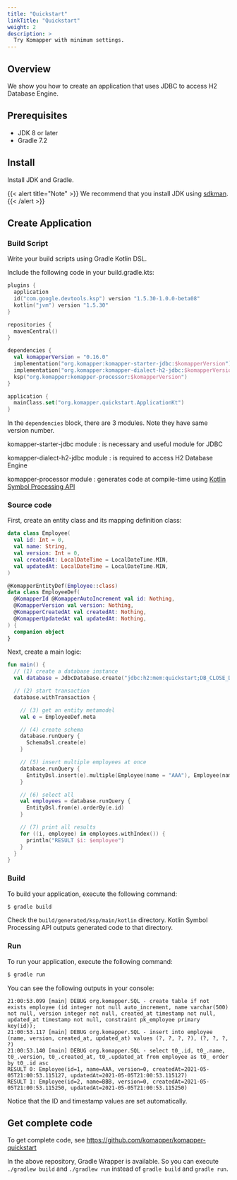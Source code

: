 ```yaml
---
title: "Quickstart"
linkTitle: "Quickstart"
weight: 2
description: >
  Try Komapper with minimum settings.
---
```


## Overview

We show you how to create an application that uses JDBC to access H2 Database Engine.

## Prerequisites

- JDK 8 or later
- Gradle 7.2

## Install

Install JDK and Gradle.

{{< alert title="Note" >}}
We recommend that you install JDK using [sdkman](https://sdkman.io/).
{{< /alert >}}

## Create Application
### Build Script

Write your build scripts using Gradle Kotlin DSL.

Include the following code in your build.gradle.kts:

```kotlin
plugins {
  application
  id("com.google.devtools.ksp") version "1.5.30-1.0.0-beta08"
  kotlin("jvm") version "1.5.30"
}

repositories {
  mavenCentral()
}

dependencies {
  val komapperVersion = "0.16.0"
  implementation("org.komapper:komapper-starter-jdbc:$komapperVersion")
  implementation("org.komapper:komapper-dialect-h2-jdbc:$komapperVersion")
  ksp("org.komapper:komapper-processor:$komapperVersion")
}

application {
  mainClass.set("org.komapper.quickstart.ApplicationKt")
}
```

In the `dependencies` block, there are 3 modules.
Note they have same version number.

komapper-starter-jdbc module
: is necessary and useful module for JDBC

komapper-dialect-h2-jdbc module
: is required to access H2 Database Engine

komapper-processor module
: generates code at compile-time using [Kotlin Symbol Processing API](https://github.com/google/ksp)

### Source code

First, create an entity class and its mapping definition class:

```kotlin
data class Employee(
  val id: Int = 0,
  val name: String,
  val version: Int = 0,
  val createdAt: LocalDateTime = LocalDateTime.MIN,
  val updatedAt: LocalDateTime = LocalDateTime.MIN,
)

@KomapperEntityDef(Employee::class)
data class EmployeeDef(
  @KomapperId @KomapperAutoIncrement val id: Nothing,
  @KomapperVersion val version: Nothing,
  @KomapperCreatedAt val createdAt: Nothing,
  @KomapperUpdatedAt val updatedAt: Nothing,
) {
  companion object
}
```

Next, create a main logic:

```kotlin
fun main() {
  // (1) create a database instance
  val database = JdbcDatabase.create("jdbc:h2:mem:quickstart;DB_CLOSE_DELAY=-1")

  // (2) start transaction
  database.withTransaction {

    // (3) get an entity metamodel
    val e = EmployeeDef.meta

    // (4) create schema
    database.runQuery {
      SchemaDsl.create(e)
    }

    // (5) insert multiple employees at once
    database.runQuery {
      EntityDsl.insert(e).multiple(Employee(name = "AAA"), Employee(name = "BBB"))
    }

    // (6) select all
    val employees = database.runQuery {
      EntityDsl.from(e).orderBy(e.id)
    }

    // (7) print all results
    for ((i, employee) in employees.withIndex()) {
      println("RESULT $i: $employee")
    }
  }
}
```

### Build

To build your application, execute the following command:

```sh
$ gradle build
```

Check the `build/generated/ksp/main/kotlin` directory.
Kotlin Symbol Processing API outputs generated code to that directory.

### Run

To run your application, execute the following command:

```sh
$ gradle run
```

You can see the following outputs in your console:

```
21:00:53.099 [main] DEBUG org.komapper.SQL - create table if not exists employee (id integer not null auto_increment, name varchar(500) not null, version integer not null, created_at timestamp not null, updated_at timestamp not null, constraint pk_employee primary key(id));
21:00:53.117 [main] DEBUG org.komapper.SQL - insert into employee (name, version, created_at, updated_at) values (?, ?, ?, ?), (?, ?, ?, ?)
21:00:53.140 [main] DEBUG org.komapper.SQL - select t0_.id, t0_.name, t0_.version, t0_.created_at, t0_.updated_at from employee as t0_ order by t0_.id asc
RESULT 0: Employee(id=1, name=AAA, version=0, createdAt=2021-05-05T21:00:53.115127, updatedAt=2021-05-05T21:00:53.115127)
RESULT 1: Employee(id=2, name=BBB, version=0, createdAt=2021-05-05T21:00:53.115250, updatedAt=2021-05-05T21:00:53.115250)
```

Notice that the ID and timestamp values are set automatically.

## Get complete code

To get complete code,
see https://github.com/komapper/komapper-quickstart

In the above repository, Gradle Wrapper is available.
So you can execute `./gradlew build` and `./gradlew run` instead of `gradle build` and `gradle run`.